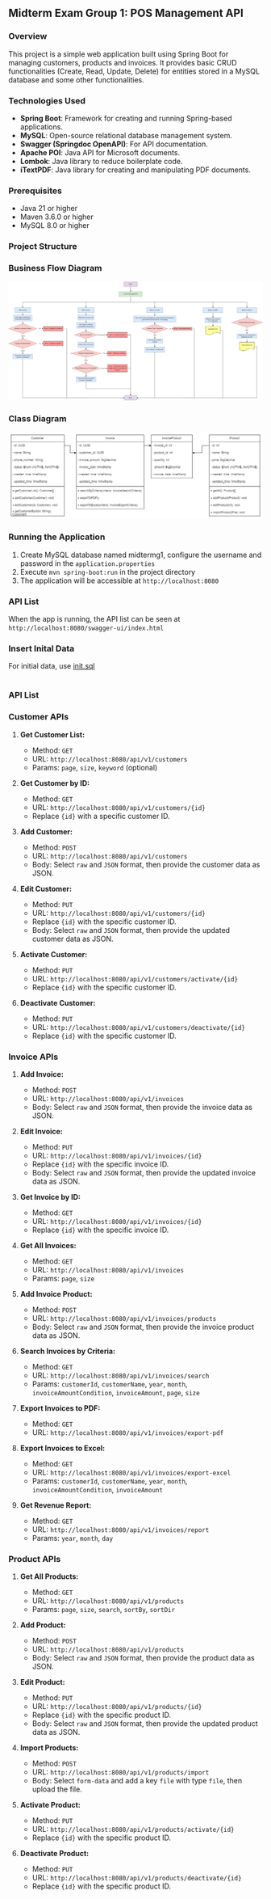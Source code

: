 ## Midterm Exam Group 1: POS Management API

### Overview
This project is a simple web application built using Spring Boot for managing customers, products and invoices. It provides basic CRUD functionalities (Create, Read, Update, Delete) for entities stored in a MySQL database and some other functionalities.

### Technologies Used
- **Spring Boot**: Framework for creating and running Spring-based applications.
- **MySQL**: Open-source relational database management system.
- **Swagger (Springdoc OpenAPI)**: For API documentation.
- **Apache POI**: Java API for Microsoft documents.
- **Lombok**: Java library to reduce boilerplate code.
- **iTextPDF**: Java library for creating and manipulating PDF documents.

### Prerequisites
- Java 21 or higher
- Maven 3.6.0 or higher
- MySQL 8.0 or higher

### Project Structure


### Business Flow Diagram
![img_1.png](InvoiceManagement.jpg)

### Class Diagram
![img.png](img.png)

### Running the Application
1. Create MySQL database named midtermg1, configure the username and password in the `application.properties`
2. Execute `mvn spring-boot:run` in the project directory
3. The application will be accessible at `http://localhost:8080`

### API List
When the app is running, the API list can be seen at `http://localhost:8080/swagger-ui/index.html`

### Insert Inital Data
For initial data, use [init.sql](file%2Finit.sql)

#
### API List
### Customer APIs
1. **Get Customer List:**
   - Method: `GET`
   - URL: `http://localhost:8080/api/v1/customers`
   - Params: `page`, `size`, `keyword` (optional)

2. **Get Customer by ID:**
   - Method: `GET`
   - URL: `http://localhost:8080/api/v1/customers/{id}`
   - Replace `{id}` with a specific customer ID.

3. **Add Customer:**
   - Method: `POST`
   - URL: `http://localhost:8080/api/v1/customers`
   - Body: Select `raw` and `JSON` format, then provide the customer data as JSON.

4. **Edit Customer:**
   - Method: `PUT`
   - URL: `http://localhost:8080/api/v1/customers/{id}`
   - Replace `{id}` with the specific customer ID.
   - Body: Select `raw` and `JSON` format, then provide the updated customer data as JSON.

5. **Activate Customer:**
   - Method: `PUT`
   - URL: `http://localhost:8080/api/v1/customers/activate/{id}`
   - Replace `{id}` with the specific customer ID.

6. **Deactivate Customer:**
   - Method: `PUT`
   - URL: `http://localhost:8080/api/v1/customers/deactivate/{id}`
   - Replace `{id}` with the specific customer ID.

### Invoice APIs
1. **Add Invoice:**
   - Method: `POST`
   - URL: `http://localhost:8080/api/v1/invoices`
   - Body: Select `raw` and `JSON` format, then provide the invoice data as JSON.

2. **Edit Invoice:**
   - Method: `PUT`
   - URL: `http://localhost:8080/api/v1/invoices/{id}`
   - Replace `{id}` with the specific invoice ID.
   - Body: Select `raw` and `JSON` format, then provide the updated invoice data as JSON.

3. **Get Invoice by ID:**
   - Method: `GET`
   - URL: `http://localhost:8080/api/v1/invoices/{id}`
   - Replace `{id}` with the specific invoice ID.

4. **Get All Invoices:**
   - Method: `GET`
   - URL: `http://localhost:8080/api/v1/invoices`
   - Params: `page`, `size`

5. **Add Invoice Product:**
   - Method: `POST`
   - URL: `http://localhost:8080/api/v1/invoices/products`
   - Body: Select `raw` and `JSON` format, then provide the invoice product data as JSON.

6. **Search Invoices by Criteria:**
   - Method: `GET`
   - URL: `http://localhost:8080/api/v1/invoices/search`
   - Params: `customerId`, `customerName`, `year`, `month`, `invoiceAmountCondition`, `invoiceAmount`, `page`, `size`

7. **Export Invoices to PDF:**
   - Method: `GET`
   - URL: `http://localhost:8080/api/v1/invoices/export-pdf`

8. **Export Invoices to Excel:**
   - Method: `GET`
   - URL: `http://localhost:8080/api/v1/invoices/export-excel`
   - Params: `customerId`, `customerName`, `year`, `month`, `invoiceAmountCondition`, `invoiceAmount`

9. **Get Revenue Report:**
   - Method: `GET`
   - URL: `http://localhost:8080/api/v1/invoices/report`
   - Params: `year`, `month`, `day`

### Product APIs
1. **Get All Products:**
   - Method: `GET`
   - URL: `http://localhost:8080/api/v1/products`
   - Params: `page`, `size`, `search`, `sortBy`, `sortDir`

2. **Add Product:**
   - Method: `POST`
   - URL: `http://localhost:8080/api/v1/products`
   - Body: Select `raw` and `JSON` format, then provide the product data as JSON.

3. **Edit Product:**
   - Method: `PUT`
   - URL: `http://localhost:8080/api/v1/products/{id}`
   - Replace `{id}` with the specific product ID.
   - Body: Select `raw` and `JSON` format, then provide the updated product data as JSON.

4. **Import Products:**
   - Method: `POST`
   - URL: `http://localhost:8080/api/v1/products/import`
   - Body: Select `form-data` and add a key `file` with type `file`, then upload the file.

5. **Activate Product:**
   - Method: `PUT`
   - URL: `http://localhost:8080/api/v1/products/activate/{id}`
   - Replace `{id}` with the specific product ID.

6. **Deactivate Product:**
   - Method: `PUT`
   - URL: `http://localhost:8080/api/v1/products/deactivate/{id}`
   - Replace `{id}` with the specific product ID.